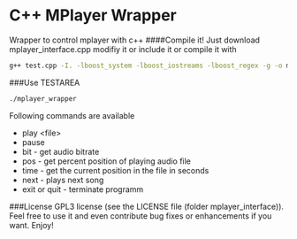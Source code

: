 C++ MPlayer Wrapper
==========
Wrapper to control mplayer with c++
####Compile it!
Just download mplayer_interface.cpp modifiy it or include it or compile it with
```bash
g++ test.cpp -I. -lboost_system -lboost_iostreams -lboost_regex -g -o mplayer_wrapper
```
###Use TESTAREA
```bash
./mplayer_wrapper
```
Following commands are available
* play \<file\>
* pause
* bit - get audio bitrate
* pos - get percent position of playing audio file
* time - get the current position in the file in seconds
* next - plays next song
* exit or quit - terminate programm

###License
GPL3 license (see the LICENSE file (folder mplayer_interface)).
Feel free to use it and even contribute bug fixes or enhancements if you want. Enjoy!
